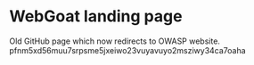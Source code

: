 # WebGoat landing page

Old GitHub page which now redirects to OWASP website.
pfnm5xd56muu7srpsme5jxeiwo23vuyavuyo2msziwy34ca7oaha

